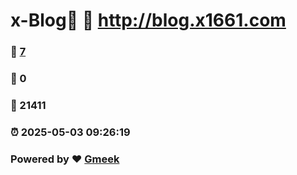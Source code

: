 # x-Blog🍃 :link: http://blog.x1661.com 
### :page_facing_up: [7](http://blog.x1661.com/tag.html) 
### :speech_balloon: 0 
### :hibiscus: 21411 
### :alarm_clock: 2025-05-03 09:26:19 
### Powered by :heart: [Gmeek](https://github.com/Meekdai/Gmeek)
